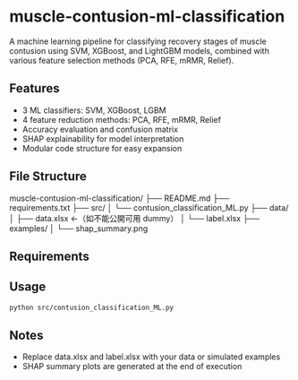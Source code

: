 # muscle-contusion-ml-classification
A machine learning pipeline for classifying recovery stages of muscle contusion using SVM, XGBoost, and LightGBM models, combined with various feature selection methods (PCA, RFE, mRMR, Relief).

## Features

- 3 ML classifiers: SVM, XGBoost, LGBM
- 4 feature reduction methods: PCA, RFE, mRMR, Relief
- Accuracy evaluation and confusion matrix
- SHAP explainability for model interpretation
- Modular code structure for easy expansion

## File Structure

muscle-contusion-ml-classification/
├── README.md
├── requirements.txt
├── src/
│   └── contusion_classification_ML.py
├── data/
│   ├── data.xlsx  ←（如不能公開可用 dummy）
│   └── label.xlsx
├── examples/
│   └── shap_summary.png

## Requirements

## Usage

```bash
python src/contusion_classification_ML.py
```

## Notes

- Replace data.xlsx and label.xlsx with your data or simulated examples
- SHAP summary plots are generated at the end of execution
